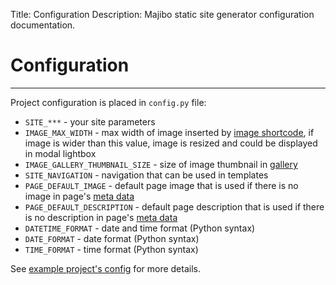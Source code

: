 Title: Configuration
Description: Majibo static site generator configuration documentation.

# Configuration

----

Project configuration is placed in `config.py` file:

* `SITE_***` - your site parameters
* `IMAGE_MAX_WIDTH` - max width of image inserted by [image shortcode](./content.html#shortcodes), if image is wider than this value, image is resized and could be displayed in modal lightbox
* `IMAGE_GALLERY_THUMBNAIL_SIZE` - size of image thumbnail in [gallery](./content.html#shortcodes)
* `SITE_NAVIGATION` - navigation that can be used in templates
* `PAGE_DEFAULT_IMAGE` - default page image that is used if there is no image in page's [meta data](./content.html#meta-data)
* `PAGE_DEFAULT_DESCRIPTION` - default page description that is used if there is no description in page's [meta data](./content.html#meta-data)
* `DATETIME_FORMAT` - date and time format (Python syntax)
* `DATE_FORMAT` - date format (Python syntax)
* `TIME_FORMAT` - time format (Python syntax)

See [example project's config](https://github.com/rotten77/majibo/blob/main/projects/example/config.py) for more details.